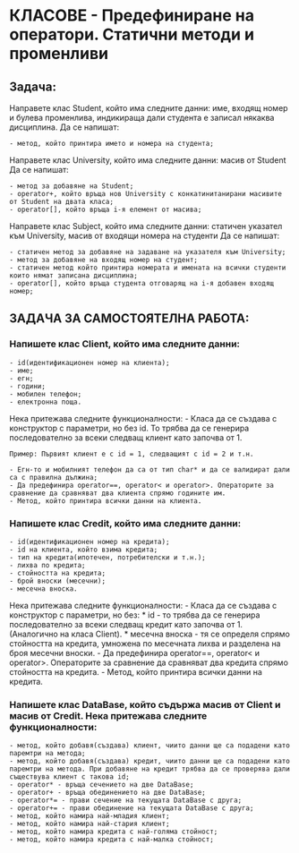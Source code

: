#  КЛАСОВЕ - Предефиниране на оператори. Статични методи и променливи

## Задача:

Направете клас Student, който има следните данни: име, входящ номер и булева променлива, индикираща дали студента е записал някаква дисциплина.
Да се напишат:

	- метод, който принтира името и номера на студента;

Направете клас University, който има следните данни: масив от Student
Да се напишат:

	- метод за добавяне на Student;
	- operator+, който връща нов University с конкатинитанирани масивите от Student на двата класа;
	- operator[], който връща i-я елемент от масива;

Направете клас Subject, който има следните данни: статичен указател към University, масив от входящи номера на студенти
Да се напишат:

	- статичен метод за добавяне нa задаване на указателя към University;
	- метод за добавяне на входящ номер на студент;
	- статичен метод който принтира номерата и имената на всички студенти които нямат записана дисциплина;
	- оperator[], който връща студента отговарящ на i-я добавен входящ номер;



## ЗАДАЧА ЗА САМОСТОЯТЕЛНА РАБОТА:

### Напишете клас Client, който има следните данни: 
	- id(идентификационен номер на клиента);
	- име;
	- егн;
	- години;
	- мобилен телефон;
	- електронна поща. 

Нека притежава следните функционалности:
	- Класа да се създава с конструктор с параметри, но без id. То трябва да се генерира последователно за всеки следващ клиент като започва от 1. 

``` Пример: Първият клиент е с id = 1, следващият с id = 2 и т.н. ```

	- Егн-то и мобилният телефон да са от тип char* и да се валидират дали са с правилна дължина;
	- Да предефинира operator==, operator< и operator>. Операторите за сравнение да сравняват два клиента спрямо годините им.
	- Метод, който принтира всички данни на клиента.


### Напишете клас Credit, който има следните данни: 
	- id(идентификационен номер на кредита);
	- id на клиента, който взима кредита;
	- тип на кредита(ипотечен, потребителски и т.н.);
	- лихва по кредита;
	- стойността на кредита;
	- брой вноски (месечни);
	- месечна вноска.

Нека притежава следните функционалности:
	- Класа да се създава с конструктор с параметри, но без:
		* id - то трябва да се генерира последователно за всеки следващ кредит като започва от 1. (Аналогично на класа Client).
		* месечна вноска - тя се определя спрямо стойността на кредита, умножена по месечната лихва и разделена на броя месечни вноски.
	- Да предефинира operator==, operator< и operator>. Операторите за сравнение да сравняват два кредита спрямо стойността на кредита.
	- Метод, който принтира всички данни на кредита.


### Напишете клас DataBase, който съдържа масив от Client и масив от Credit. Нека притежава следните функционалности:

	- метод, който добавя(създава) клиент, чиито данни ще са подадени като паремтри на метода;
	- метод, който добавя(създава) кредит, чиито данни ще са подадени като паремтри на метода. При добавяне на кредит трябва да се проверява дали съществува клиент с такова id;
	- operator* - връща сечението на две DataBase;
	- operator+ - връща обединението на две DataBase;
	- operator*= - прави сечение на текущата DataBase с друга;
	- operator+= - прави обединение на текущата DataBase с друга;
	- метод, който намира най-младия клиент;
	- метод, който намира най-стария клиент;
	- метод, който намира кредита с най-голяма стойност;
	- метод, който намира кредита с най-малка стойност;

